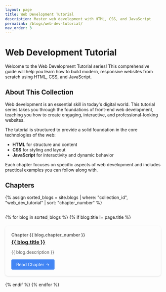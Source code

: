 ```yaml
---
layout: page
title: Web Development Tutorial
description: Master web development with HTML, CSS, and JavaScript
permalink: /blogs/web-dev-tutorial/
nav_order: 3
---
```


# Web Development Tutorial

Welcome to the Web Development Tutorial series! This comprehensive guide will help you learn how to build modern, responsive websites from scratch using HTML, CSS, and JavaScript.

## About This Collection

Web development is an essential skill in today's digital world. This tutorial series takes you through the foundations of front-end web development, teaching you how to create engaging, interactive, and professional-looking websites.

The tutorial is structured to provide a solid foundation in the core technologies of the web:

- **HTML** for structure and content
- **CSS** for styling and layout
- **JavaScript** for interactivity and dynamic behavior

Each chapter focuses on specific aspects of web development and includes practical examples you can follow along with.

## Chapters

{% assign sorted_blogs = site.blogs | where: "collection_id", "web_dev_tutorial" | sort: "chapter_number" %}

<div class="chapters-container">
  {% for blog in sorted_blogs %}
    {% if blog.title != page.title %}
    <div class="chapter-card">
      <div class="chapter-number">Chapter {{ blog.chapter_number }}</div>
      <h3 class="chapter-title">
        <a href="{{ blog.url | relative_url }}">{{ blog.title }}</a>
      </h3>
      <p class="chapter-description">{{ blog.description }}</p>
      <a href="{{ blog.url | relative_url }}" class="btn btn-sm">Read Chapter →</a>
    </div>
    {% endif %}
  {% endfor %}
</div>

<style>
.chapters-container {
  display: flex;
  flex-direction: column;
  gap: 20px;
  margin: 30px 0;
}

.chapter-card {
  padding: 20px;
  border-radius: 8px;
  box-shadow: 0 2px 5px rgba(0,0,0,0.1);
  transition: all 0.3s ease;
  position: relative;
}

.chapter-card:hover {
  box-shadow: 0 5px 15px rgba(0,0,0,0.1);
}

.chapter-number {
  font-weight: bold;
  color: #666;
  margin-bottom: 5px;
}

.chapter-title {
  margin-top: 0;
  margin-bottom: 10px;
}

.chapter-description {
  margin-bottom: 15px;
  color: #555;
}

.btn {
  display: inline-block;
  background-color: #4285f4;
  color: white;
  padding: 8px 16px;
  border-radius: 4px;
  text-decoration: none;
}

.btn:hover {
  background-color: #3367d6;
}
</style>
